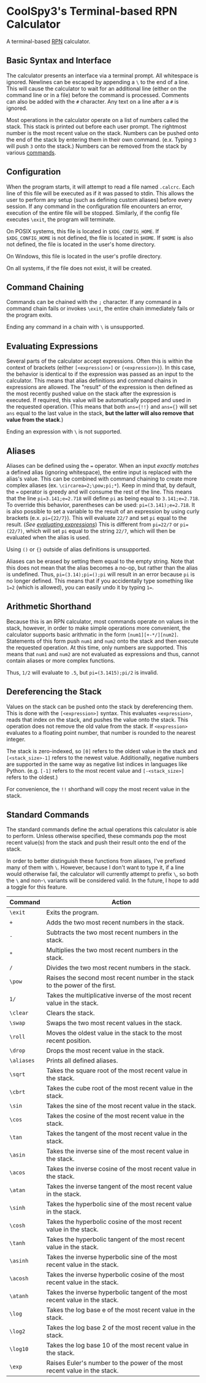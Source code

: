 # CoolSpy3's Terminal-based RPN Calculator
A terminal-based [RPN](https://en.wikipedia.org/wiki/Reverse_Polish_notation) calculator.

## Basic Syntax and Interface
The calculator presents an interface via a terminal prompt.
All whitespace is ignored.
Newlines can be escaped by appending a `\` to the end of a line.
This will cause the calculator to wait for an additional line (either on the command line or in a file) before the command is processed.
Comments can also be added with the `#` character.
Any text on a line after a `#` is ignored.

Most operations in the calculator operate on a list of numbers called the stack.
This stack is printed out before each user prompt.
The rightmost number is the most recent value on the stack.
Numbers can be pushed onto the end of the stack by entering them in their own command.
(e.x. Typing `3` will push `3` onto the stack.)
Numbers can be removed from the stack by various [commands](#standard-commands).

## Configuration
When the program starts, it will attempt to read a file named `.calcrc`.
Each line of this file will be executed as if it was passed to stdin.
This allows the user to perform any setup (such as defining custom aliases) before every session.
If any command in the configuration file encounters an error, execution of the entire file will be stopped.
Similarly, if the config file executes `\exit`, the program will terminate.

On POSIX systems, this file is located in `$XDG_CONFIG_HOME`.
If `$XDG_CONFIG_HOME` is not defined, the file is located in `$HOME`.
If `$HOME` is also not defined, the file is located in the user's home directory.

On Windows, this file is located in the user's profile directory.

On all systems, if the file does not exist, it will be created.

## Command Chaining
Commands can be chained with the `;` character.
If any command in a command chain fails or invokes `\exit`, the entire chain immediately fails or the program exits.

Ending any command in a chain with `\` is unsupported.

## Evaluating Expressions
Several parts of the calculator accept expressions.
Often this is within the context of brackets (either `[<expression>]` or `{<expression>}`).
In this case, the behavior is identical to if the expression was passed as an input to the calculator.
This means that alias definitions and command chains in expressions are allowed.
The "result" of the expression is then defined as the most recently pushed value on the stack after the expression is executed.
If required, this value will be automatically popped and used in the requested operation.
(This means that both `ans={!!}` and `ans={}` will set `ans` equal to the last value in the stack, **but the latter will also remove that value from the stack**.)

Ending an expression with `\` is not supported.

## Aliases
Aliases can be defined using the `=` operator. When an input *exactly matches* a defined alias (ignoring whitespace), the entire input is replaced with the alias's value.
This can be combined with command chaining to create more complex aliases (ex. `\circarea=2;\pow;pi;*`).
Keep in mind that, by default, the `=` operator is greedy and will consume the rest of the line.
This means that the line `pi=3.141;e=2.718` will define `pi` as being equal to `3.141;e=2.718`.
To override this behavior, parentheses can be used: `pi=(3.141);e=2.718`.
It is also possible to set a variable to the result of an expression by using curly brackets (e.x. `pi={22/7}`).
This will evaluate `22/7` and set `pi` equal to the result. (*See [evaluating expressions](#evaluating-expressions)*)
This is different from `pi=22/7` or `pi=(22/7)`, which will set `pi` equal to the string `22/7`, which will then be evaluated when the alias is used.

Using `()` or `{}` outside of alias definitions is unsupported.

Aliases can be erased by setting them equal to the empty string.
Note that this does not mean that the alias becomes a no-op, but rather than the alias is undefined.
Thus, `pi=(3.14);pi=();pi` will result in an error because `pi` is no longer defined.
This means that if you accidentally type something like `1=2` (which is allowed), you can easily undo it by typing `1=`.

## Arithmetic Shorthand
Because this is an RPN calculator, most commands operate on values in the stack, however, in order to make simple operations more convenient, the calculator supports basic arithmatic in the form `[num1][+-*/][num2]`.
Statements of this form push `num1` and `num2` onto the stack and then execute the requested operation.
At this time, only numbers are supported.
This means that `num1` and `num2` are not evaluated as expressions and thus, cannot contain aliases or more complex functions.

Thus, `1/2` will evaluate to `.5`, but `pi=(3.1415);pi/2` is invalid.

## Dereferencing the Stack
Values on the stack can be pushed onto the stack by dereferencing them.
This is done with the `[<expression>]` syntax.
This evaluates `<expression>`, reads that index on the stack, and pushes the value onto the stack.
This operation does not remove the old value from the stack.
If `<expression>` evaluates to a floating point number, that number is rounded to the nearest integer.

The stack is zero-indexed, so `[0]` refers to the oldest value in the stack and `[<stack_size>-1]` refers to the newest value.
Additionally, negative numbers are supported in the same way as negative list indices in languages like Python.
(e.g. `[-1]` refers to the most recent value and `[-<stack_size>]` refers to the oldest.)

For convenience, the `!!` shorthand will copy the most recent value in the stack.

## Standard Commands
The standard commands define the actual operations this calculator is able to perform.
Unless otherwise specified, these commands pop the most recent value(s) from the stack and push their result onto the end of the stack.

In order to better distinguish these functions from aliases, I've prefixed many of them with `\`.
However, because I don't want to type it, if a line would otherwise fail, the calculator will currently attempt to prefix `\`, so both the `\` and non-`\` variants will be considered valid.
In the future, I hope to add a toggle for this feature.

| Command    | Action                                                                       |
|------------|------------------------------------------------------------------------------|
| `\exit`    | Exits the program.                                                           |
| `+`        | Adds the two most recent numbers in the stack.                               |
| `-`        | Subtracts the two most recent numbers in the stack.                          |
| `*`        | Multiplies the two most recent numbers in the stack.                         |
| `/`        | Divides the two most recent numbers in the stack.                            |
| `\pow`     | Raises the second most recent number in the stack to the power of the first. |
| `1/`       | Takes the multiplicative inverse of the most recent value in the stack.      |
| `\clear`   | Clears the stack.                                                            |
| `\swap`    | Swaps the two most recent values in the stack.                               |
| `\roll`    | Moves the oldest value in the stack to the most recent position.             |
| `\drop`    | Drops the most recent value in the stack.                                    |
| `\aliases` | Prints all defined aliases.                                                  |
| `\sqrt`    | Takes the square root of the most recent value in the stack.                 |
| `\cbrt`    | Takes the cube root of the most recent value in the stack.                   |
| `\sin`     | Takes the sine of the most recent value in the stack.                        |
| `\cos`     | Takes the cosine of the most recent value in the stack.                      |
| `\tan`     | Takes the tangent of the most recent value in the stack.                     |
| `\asin`    | Takes the inverse sine of the most recent value in the stack.                |
| `\acos`    | Takes the inverse cosine of the most recent value in the stack.              |
| `\atan`    | Takes the inverse tangent of the most recent value in the stack.             |
| `\sinh`    | Takes the hyperbolic sine of the most recent value in the stack.             |
| `\cosh`    | Takes the hyperbolic cosine of the most recent value in the stack.           |
| `\tanh`    | Takes the hyperbolic tangent of the most recent value in the stack.          |
| `\asinh`   | Takes the inverse hyperbolic sine of the most recent value in the stack.     |
| `\acosh`   | Takes the inverse hyperbolic cosine of the most recent value in the stack.   |
| `\atanh`   | Takes the inverse hyperbolic tangent of the most recent value in the stack.  |
| `\log`     | Takes the log base e of the most recent value in the stack.                  |
| `\log2`    | Takes the log base 2 of the most recent value in the stack.                  |
| `\log10`   | Takes the log base 10 of the most recent value in the stack.                 |
| `\exp`     | Raises Euler's number to the power of the most recent value in the stack.    |
